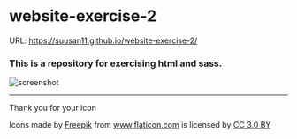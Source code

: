 # website-exercise-2
URL: <https://suusan11.github.io/website-exercise-2/>


### This is a repository for exercising html and sass.


![screenshot](https://user-images.githubusercontent.com/38636923/44311418-f88c4200-a39b-11e8-8bc5-508963bf34cb.jpg)


***
Thank you for your icon


<div>Icons made by <a href="http://www.freepik.com" title="Freepik">Freepik</a> from <a href="https://www.flaticon.com/" title="Flaticon">www.flaticon.com</a> is licensed by <a href="http://creativecommons.org/licenses/by/3.0/" title="Creative Commons BY 3.0" target="_blank">CC 3.0 BY</a></div>